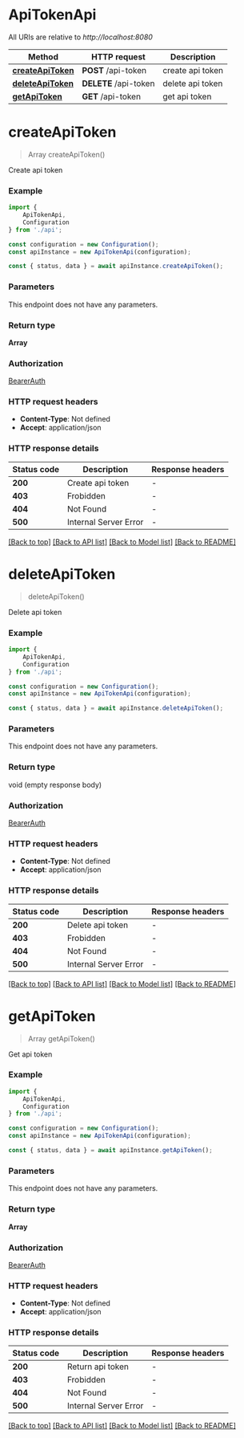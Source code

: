 # ApiTokenApi

All URIs are relative to *http://localhost:8080*

|Method | HTTP request | Description|
|------------- | ------------- | -------------|
|[**createApiToken**](#createapitoken) | **POST** /api-token | create api token|
|[**deleteApiToken**](#deleteapitoken) | **DELETE** /api-token | delete api token|
|[**getApiToken**](#getapitoken) | **GET** /api-token | get api token|

# **createApiToken**
> Array<ApiTokenApiToken> createApiToken()

Create api token

### Example

```typescript
import {
    ApiTokenApi,
    Configuration
} from './api';

const configuration = new Configuration();
const apiInstance = new ApiTokenApi(configuration);

const { status, data } = await apiInstance.createApiToken();
```

### Parameters
This endpoint does not have any parameters.


### Return type

**Array<ApiTokenApiToken>**

### Authorization

[BearerAuth](../README.md#BearerAuth)

### HTTP request headers

 - **Content-Type**: Not defined
 - **Accept**: application/json


### HTTP response details
| Status code | Description | Response headers |
|-------------|-------------|------------------|
|**200** | Create api token |  -  |
|**403** | Frobidden |  -  |
|**404** | Not Found |  -  |
|**500** | Internal Server Error |  -  |

[[Back to top]](#) [[Back to API list]](../README.md#documentation-for-api-endpoints) [[Back to Model list]](../README.md#documentation-for-models) [[Back to README]](../README.md)

# **deleteApiToken**
> deleteApiToken()

Delete api token

### Example

```typescript
import {
    ApiTokenApi,
    Configuration
} from './api';

const configuration = new Configuration();
const apiInstance = new ApiTokenApi(configuration);

const { status, data } = await apiInstance.deleteApiToken();
```

### Parameters
This endpoint does not have any parameters.


### Return type

void (empty response body)

### Authorization

[BearerAuth](../README.md#BearerAuth)

### HTTP request headers

 - **Content-Type**: Not defined
 - **Accept**: application/json


### HTTP response details
| Status code | Description | Response headers |
|-------------|-------------|------------------|
|**200** | Delete api token |  -  |
|**403** | Frobidden |  -  |
|**404** | Not Found |  -  |
|**500** | Internal Server Error |  -  |

[[Back to top]](#) [[Back to API list]](../README.md#documentation-for-api-endpoints) [[Back to Model list]](../README.md#documentation-for-models) [[Back to README]](../README.md)

# **getApiToken**
> Array<ApiTokenApiToken> getApiToken()

Get api token

### Example

```typescript
import {
    ApiTokenApi,
    Configuration
} from './api';

const configuration = new Configuration();
const apiInstance = new ApiTokenApi(configuration);

const { status, data } = await apiInstance.getApiToken();
```

### Parameters
This endpoint does not have any parameters.


### Return type

**Array<ApiTokenApiToken>**

### Authorization

[BearerAuth](../README.md#BearerAuth)

### HTTP request headers

 - **Content-Type**: Not defined
 - **Accept**: application/json


### HTTP response details
| Status code | Description | Response headers |
|-------------|-------------|------------------|
|**200** | Return api token |  -  |
|**403** | Frobidden |  -  |
|**404** | Not Found |  -  |
|**500** | Internal Server Error |  -  |

[[Back to top]](#) [[Back to API list]](../README.md#documentation-for-api-endpoints) [[Back to Model list]](../README.md#documentation-for-models) [[Back to README]](../README.md)

